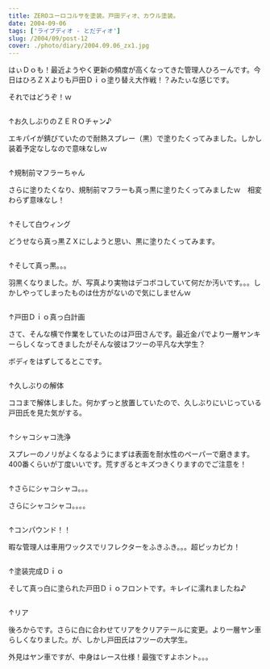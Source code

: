 ```yaml
---
title: ZEROユーロコルサを塗装。戸田ディオ、カウル塗装。
date: 2004-09-06
tags: ['ライブディオ - とだディオ']
slug: /2004/09/post-12
cover: ./photo/diary/2004.09.06_zx1.jpg
---
```



<p class="sentence">はぃＤｏも！最近ようやく更新の頻度が高くなってきた管理人ひろーんです。今日はひろＺＸよりも戸田Ｄｉｏ塗り替え大作戦！？みたぃな感じです。</p>
<p class="sentence spacing10">それではどうぞ！ｗ </p>
<div class="center spacing"><img class="img-fluid" src="./photo/diary/2004.09.06_zx1.jpg" alt=""></div>
<p class="sentence">↑お久しぶりのＺＥＲＯチャン♪</p>
<p class="sentence spacing10">エキパイが錆びていたので耐熱スプレー（黒）で塗りたくってみました。しかし装着予定なしなので意味なしｗ</p>
<div class="center spacing"><img class="img-fluid" src="./photo/diary/2004.09.06_zx2.jpg" alt=""></div>
<p class="sentence">↑規制前マフラーちゃん</p>
<p class="sentence spacing10">さらに塗りたくなり、規制前マフラーも真っ黒に塗りたくってみましたｗ　相変わらず意味なし！</p>
<div class="center spacing"><img class="img-fluid" src="./photo/diary/2004.09.06_zx3.jpg" alt=""></div>
<p class="sentence">↑そして白ウィング</p>
<p class="sentence spacing10">どうせなら真っ黒ＺＸにしようと思い、黒に塗りたくってみます。</p>
<div class="center spacing"><img class="img-fluid" src="./photo/diary/2004.09.06_zx4.jpg" alt=""></div>
<p class="sentence">↑そして真っ黒。。。</p>
<p class="sentence spacing10">羽黒くなりました。が、写真より実物はデコボコしていて何だか汚いです。。。しかしやってしまったものは仕方がないので気にしませんｗ</p>
<div class="center spacing"><img class="img-fluid" src="./photo/diary/2004.09.06_zx5.jpg" alt=""></div>
<p class="sentence">↑戸田Ｄｉｏ真っ白計画</p>
<p class="sentence">さて、そんな横で作業をしていたのは戸田さんです。最近金パでより一層ヤンキーらしくなってきましたがそんな彼はフツーの平凡な大学生？</p>
<p class="sentence spacing10">ボディをはずしてるとこです。 </p>
<div class="center spacing"><img class="img-fluid" src="./photo/diary/2004.09.06_zx6.jpg" alt=""></div>
<p class="sentence">↑久しぶりの解体</p>
<p class="sentence spacing10">ココまで解体しました。何かずっと放置していたので、久しぶりにいじっている戸田氏を見た気がする。</p>
<div class="center spacing"><img class="img-fluid" src="./photo/diary/2004.09.06_zx7.jpg" alt=""></div>
<p class="sentence">↑シャコシャコ洗浄</p>
<p class="sentence spacing10">スプレーのノリがよくなるようにまずは表面を耐水性のペーパーで磨きます。400番くらいが丁度いいです。荒すぎるとキズつきくりますのでご注意を！</p>
<div class="center spacing"><img class="img-fluid" src="./photo/diary/2004.09.06_zx8.jpg" alt=""></div>
<p class="sentence">↑さらにシャコシャコ。。。</p>
<p class="sentence spacing10">さらにシャコシャコ。。。。</p>
<div class="center spacing"><img class="img-fluid" src="./photo/diary/2004.09.06_zx9.jpg" alt=""></div>
<p class="sentence">↑コンパウンド！！</p>
<p class="sentence spacing10">暇な管理人は車用ワックスでリフレクターをふきふき。。。超ピッカピカ！</p>
<div class="center spacing"><img class="img-fluid" src="./photo/diary/2004.09.06_zx10.jpg" alt=""></div>
<p class="sentence">↑塗装完成Ｄｉｏ</p>
<p class="sentence spacing10">そして真っ白に塗られた戸田Ｄｉｏフロントです。キレイに濡れましたね♪</p>
<div class="center spacing"><img class="img-fluid" src="./photo/diary/2004.09.06_zx11.jpg" alt=""></div>
<p class="sentence">↑リア</p>
<p class="sentence">後ろからです。さらに白に合わせてリアをクリアテールに変更。より一層ヤン車らしくなりました。が、しかし戸田氏はフツーの大学生。</p>
<p class="sentence">外見はヤン車ですが、中身はレース仕様！最強ですよホント。。。</p>
